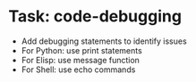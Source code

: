 <!-- ---
!-- title: 2024-12-27 23:16:44
!-- author: Yusuke Watanabe
!-- date: /home/ywatanabe/.emacs.d/lisp/llemacs/workspace/resources/prompt-templates/components/02_tasks/code-debugging.md
!-- --- -->

# Task: code-debugging
* Add debugging statements to identify issues
* For Python: use print statements
* For Elisp: use message function
* For Shell: use echo commands